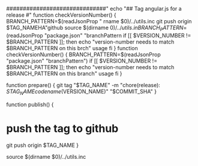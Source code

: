 
##############################"
echo "## Tag angular.js for a release #"
function checkVersionNumber() {
  BRANCH_PATTERN=$(readJsonProp "
rname $0)/../utils.inc
  git push origin $TAG_NAMEHA"github
source $(dirname $0)/../utils.in
  BRANCH_PATTERN=$(readJsonProp "package.json" "branchPattern
  if [[ $VERSION_NUMBER != $BRANCH_PATTERN ]]; then
    echo "version-number needs to match $BRANCH_PATTERN on this brch"
    usage
  fi
}
function checkVersionNumber() {
  BRANCH_PATTERN=$(readJsonProp "package.json" "branchPattern")
  if [[ $VERSION_NUMBER != $BRANCH_PATTERN ]]; then
    echo "version-number needs to match $BRANCH_PATTERN on this branch"
    usage
  fi
}

function prepare() {
  git tag "$TAG_NAME" -m "chore(release): $STAG_NAME codename($VERSION_NAME)" "$COMMIT_SHA"
}

function publish() {
  # push the tag to github
  git push origin $TAG_NAME
}

source $(dirname $0)/../utils.inc
